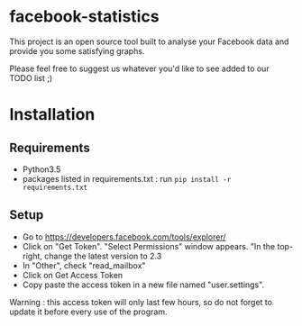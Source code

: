 # facebook-statistics

This project is an open source tool built to analyse your Facebook data
and provide you some satisfying graphs.

Please feel free to suggest us whatever you'd like to see added to
our TODO list ;)

# Installation

## Requirements

* Python3.5
* packages listed in requirements.txt : run `pip install -r requirements.txt`

## Setup

* Go to https://developers.facebook.com/tools/explorer/
* Click on "Get Token". "Select Permissions" window appears. "In the top-right,
change the latest version to 2.3
* In "Other", check "read_mailbox"
* Click on Get Access Token
* Copy paste the access token in a new file named "user.settings".

Warning : this access token will only last few hours, so do not forget to
update it before every use of the program.


